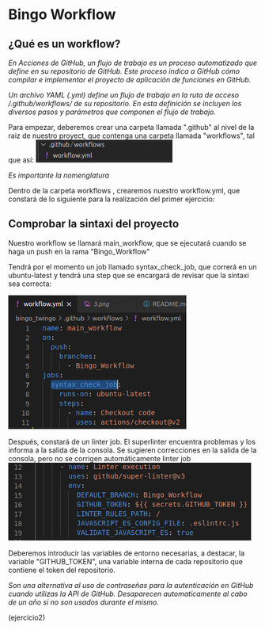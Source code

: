 # Bingo Workflow 

## ¿Qué es un workflow?

_En Acciones de GitHub, un flujo de trabajo es un proceso automatizado que define en su repositorio de GitHub. Este proceso indica a GitHub cómo compilar e implementar el proyecto de aplicación de funciones en GitHub._

_Un archivo YAML (.yml) define un flujo de trabajo en la ruta de acceso /.github/workflows/ de su repositorio. En esta definición se incluyen los diversos pasos y parámetros que componen el flujo de trabajo._


Para empezar, deberemos crear una carpeta llamada ".github" al nivel de la raiz de nuestro proyect, que contenga una carpeta llamada "workflows", tal que así:
![Alt text](/img/1.png)

*Es importante la nomenglatura*

Dentro de la carpeta workflows , crearemos nuestro workflow.yml, que constará de lo siguiente para la realización del primer ejercicio:

## Comprobar la sintaxi del proyecto

Nuestro workflow se llamará main_workflow, que se ejecutará cuando se haga un push en la rama "Bingo_Workflow"

Tendrá por el momento un job llamado syntax_check_job, que correrá en un ubuntu-latest y tendrá una step que se encargará de revisar que la sintaxi sea correcta:

![Alt text](/img/2.png)


Después, constará de un linter job. El superlinter encuentra problemas y los informa a la salida de la consola. Se sugieren correcciones en la salida de la consola, pero no se corrigen automáticamente
linter job
![Alt text](/img/3.png)

Deberemos introducir las variables de entorno necesarias, a destacar, la variable "GITHUB_TOKEN", una variable interna de cada repositorio que contiene el token del repositorio.

_Son una alternativa al uso de contraseñas para la autenticación en GitHub cuando utilizas la API de GitHub. Desaparecen automaticamente al cabo de un año si no son usados durante el mismo._
 
(ejercicio2)